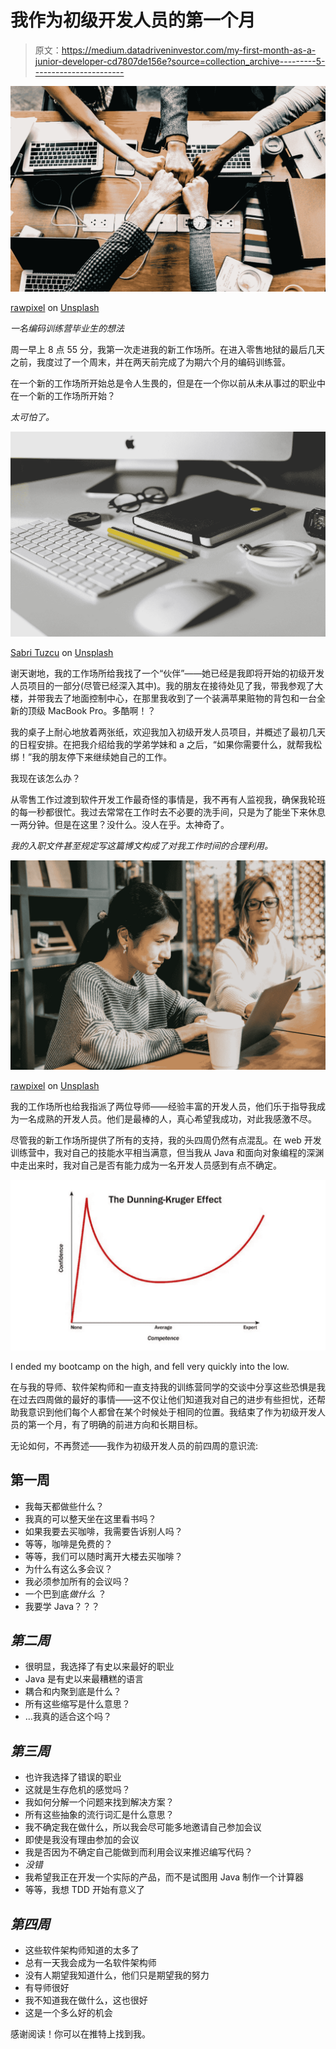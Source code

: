 # 我作为初级开发人员的第一个月

> 原文：<https://medium.datadriveninvestor.com/my-first-month-as-a-junior-developer-cd7807de156e?source=collection_archive---------5----------------------->

![](img/9a49107bf89ddc315bceace1d0f0c482.png)

[rawpixel](https://unsplash.com/@rawpixel?utm_source=medium&utm_medium=referral) on [Unsplash](https://unsplash.com?utm_source=medium&utm_medium=referral)

*一名编码训练营毕业生的想法*

周一早上 8 点 55 分，我第一次走进我的新工作场所。在进入零售地狱的最后几天之前，我度过了一个周末，并在两天前完成了为期六个月的编码训练营。

在一个新的工作场所开始总是令人生畏的，但是在一个你以前从未从事过的职业中在一个新的工作场所开始？

*太可怕了。*

![](img/0dc0c0e801f73c44a771499b42c75500.png)

[Sabri Tuzcu](https://unsplash.com/@sabrituzcu?utm_source=medium&utm_medium=referral) on [Unsplash](https://unsplash.com?utm_source=medium&utm_medium=referral)

谢天谢地，我的工作场所给我找了一个“伙伴”——她已经是我即将开始的初级开发人员项目的一部分(尽管已经深入其中)。我的朋友在接待处见了我，带我参观了大楼，并带我去了地面控制中心，在那里我收到了一个装满苹果赃物的背包和一台全新的顶级 MacBook Pro。多酷啊！？

我的桌子上耐心地放着两张纸，欢迎我加入初级开发人员项目，并概述了最初几天的日程安排。在把我介绍给我的学弟学妹和 a 之后，“如果你需要什么，就帮我松绑！”我的朋友停下来继续她自己的工作。

我现在该怎么办？

从零售工作过渡到软件开发工作最奇怪的事情是，我不再有人监视我，确保我轮班的每一秒都很忙。我过去常常在工作时去不必要的洗手间，只是为了能坐下来休息一两分钟。但是在这里？没什么。没人在乎。太神奇了。

*我的入职文件甚至规定写这篇博文构成了对我工作时间的合理利用。*

![](img/b098dad26704636e87e003ab5909c10f.png)

[rawpixel](https://unsplash.com/@rawpixel?utm_source=medium&utm_medium=referral) on [Unsplash](https://unsplash.com?utm_source=medium&utm_medium=referral)

我的工作场所也给我指派了两位导师——经验丰富的开发人员，他们乐于指导我成为一名成熟的开发人员。他们是最棒的人，真心希望我成功，对此我感激不尽。

尽管我的新工作场所提供了所有的支持，我的头四周仍然有点混乱。在 web 开发训练营中，我对自己的技能水平相当满意，但当我从 Java 和面向对象编程的深渊中走出来时，我对自己是否有能力成为一名开发人员感到有点不确定。

![](img/1e8db612cdacfc7e9500e7190426df63.png)

I ended my bootcamp on the high, and fell very quickly into the low.

在与我的导师、软件架构师和一直支持我的训练营同学的交谈中分享这些恐惧是我在过去四周做的最好的事情——这不仅让他们知道我对自己的进步有些担忧，还帮助我意识到他们每个人都曾在某个时候处于相同的位置。我结束了作为初级开发人员的第一个月，有了明确的前进方向和长期目标。

无论如何，不再赘述——我作为初级开发人员的前四周的意识流:

## 第一周

*   我每天都做些什么？
*   我真的可以整天坐在这里看书吗？
*   如果我要去买咖啡，我需要告诉别人吗？
*   等等，咖啡是免费的？
*   等等，我们可以随时离开大楼去买咖啡？
*   为什么有这么多会议？
*   我必须参加所有的会议吗？
*   一个巴到底*做什么* ？
*   我要学 Java？？？

## *第二周*

*   很明显，我选择了有史以来最好的职业
*   Java 是有史以来最糟糕的语言
*   耦合和内聚到底是什么？
*   所有这些缩写是什么意思？
*   …我真的适合这个吗？

## *第三周*

*   也许我选择了错误的职业
*   这就是生存危机的感觉吗？
*   我如何分解一个问题来找到解决方案？
*   所有这些抽象的流行词汇是什么意思？
*   我不确定我在做什么，所以我会尽可能多地邀请自己参加会议
*   即使是我没有理由参加的会议
*   我是否因为不确定自己能做到而利用会议来推迟编写代码？
*   *没错*
*   我希望我正在开发一个实际的产品，而不是试图用 Java 制作一个计算器
*   等等，我想 TDD 开始有意义了

## *第四周*

*   这些软件架构师知道的太多了
*   总有一天我会成为一名软件架构师
*   没有人期望我知道什么，他们只是期望我的努力
*   有导师很好
*   我不知道我在做什么，这也很好
*   这是一个多么好的机会

感谢阅读！你可以在推特上找到我。